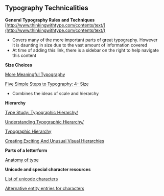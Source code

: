 Typography Technicalities
-------------------------
**General Typography Rules and Techniques**
[http://www.thinkingwithtype.com/contents/text/](http://www.thinkingwithtype.com/contents/text/)

* Covers many of the more important parts of great typography. However it is daunting in size due to the vast amount of information covered
* At time of adding this link, there is a sidebar on the right to help navigate this content


**Size Choices**

[More Meaningful Typography](http://alistapart.com/article/more-meaningful-typography)

[Five Simple Steps to Typography: 4- Size](http://www.markboulton.co.uk/journal/five-simple-steps-to-better-typography-part-4)

* Combines the ideas of scale and hierarchy


**Hierarchy**

[Type Study: Typographic Hierarchy/](http://blog.typekit.com/2011/03/17/type-study-typographic-hierarchy/)

[Understanding Typographic Hierarchy/](http://webdesign.tutsplus.com/articles/typography-articles/understanding-typographic-hierarchy/)

[Typographic Hierarchy](http://designingfortheweb.co.uk/book/part3/part3_chapter13.php)

[Creating Exciting And Unusual Visual Hierarchies](http://www.smashingmagazine.com/2013/02/26/creating-visual-hierarchies-typography/)


**Parts of a letterform**

[Anatomy of type](http://designingfortheweb.co.uk/book/part3/part3_chapter11.php)


**Unicode and special character resources**

[List of unicode characters](http://en.wikipedia.org/wiki/List_of_Unicode_characters)

[Alternative entity entries for characters](http://graphemica.com/)


